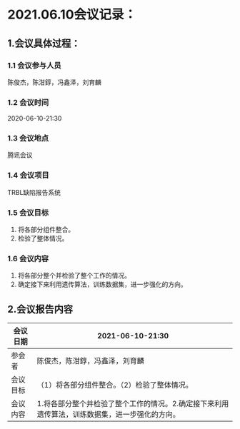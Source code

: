 # 2021.06.10会议记录：

## 1.会议具体过程：

### 1.1 会议参与人员

陈俊杰，陈泔錞，冯鑫泽，刘育麟

### 1.2 会议时间

2020-06-10-21:30

### 1.3 会议地点

腾讯会议

### 1.4 会议项目

TRBL缺陷报告系统

### 1.5 会议目标

1. 将各部分组件整合。
2. 检验了整体情况。

### 1.6 会议内容

1. 将各部分整个并检验了整个工作的情况。
2. 确定接下来利用遗传算法，训练数据集，进一步强化的方向。

## 2.会议报告内容

| 会议日期 | 2021-06-10-21:30                                             |
| -------- | ------------------------------------------------------------ |
| 参会者   | 陈俊杰，陈泔錞，冯鑫泽，刘育麟                               |
| 会议目标 | （1）将各部分组件整合。（2）检验了整体情况。                 |
| 会议内容 | 1.将各部分整个并检验了整个工作的情况。2.确定接下来利用遗传算法，训练数据集，进一步强化的方向。 |

